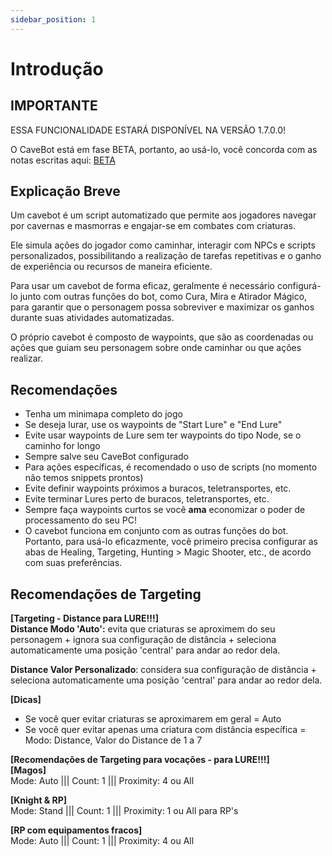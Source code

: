 ```yaml
---
sidebar_position: 1
---
```


# Introdução
## IMPORTANTE
ESSA FUNCIONALIDADE ESTARÁ DISPONÍVEL NA VERSÃO 1.7.0.0!

O CaveBot está em fase BETA, portanto, ao usá-lo, você concorda com as notas escritas aqui: [BETA](../about_beta)

## Explicação Breve
Um cavebot é um script automatizado que permite aos jogadores navegar por cavernas e masmorras e engajar-se em combates com criaturas.

Ele simula ações do jogador como caminhar, interagir com NPCs e scripts personalizados, possibilitando a realização de tarefas repetitivas e o ganho de experiência ou recursos de maneira eficiente.

Para usar um cavebot de forma eficaz, geralmente é necessário configurá-lo junto com outras funções do bot, como Cura, Mira e Atirador Mágico, para garantir que o personagem possa sobreviver e maximizar os ganhos durante suas atividades automatizadas.

O próprio cavebot é composto de waypoints, que são as coordenadas ou ações que guiam seu personagem sobre onde caminhar ou que ações realizar.

## Recomendações
- Tenha um minimapa completo do jogo
- Se deseja lurar, use os waypoints de "Start Lure" e "End Lure"
- Evite usar waypoints de Lure sem ter waypoints do tipo Node, se o caminho for longo
- Sempre salve seu CaveBot configurado
- Para ações específicas, é recomendado o uso de scripts (no momento não temos snippets prontos)
- Evite definir waypoints próximos a buracos, teletransportes, etc.
- Evite terminar Lures perto de buracos, teletransportes, etc.
- Sempre faça waypoints curtos se você **ama** economizar o poder de processamento do seu PC!
- O cavebot funciona em conjunto com as outras funções do bot. Portanto, para usá-lo eficazmente, você primeiro precisa configurar as abas de Healing, Targeting, Hunting > Magic Shooter, etc., de acordo com suas preferências.

## Recomendações de Targeting
**[Targeting - Distance para LURE!!!]**\
**Distance Modo 'Auto':** evita que criaturas se aproximem do seu personagem + ignora sua configuração de distância + seleciona automaticamente uma posição 'central' para andar ao redor dela.

**Distance Valor Personalizado**: considera sua configuração de distância + seleciona automaticamente uma posição 'central' para andar ao redor dela.

**[Dicas]**
- Se você quer evitar criaturas se aproximarem em geral = Auto
- Se você quer evitar apenas uma criatura com distância específica = Modo: Distance, Valor do Distance de 1 a 7

**[Recomendações de Targeting para vocações - para LURE!!!]**\
**[Magos]**\
Mode: Auto ||| Count: 1 ||| Proximity: 4 ou All

**[Knight & RP]**\
Mode: Stand ||| Count: 1 ||| Proximity: 1 ou All para RP's

**[RP com equipamentos fracos]**\
Mode: Auto ||| Count: 1 ||| Proximity: 4 ou All